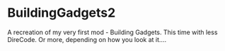 # BuildingGadgets2
A recreation of my very first mod - Building Gadgets. This time with less DireCode. Or more, depending on how you look at it....
